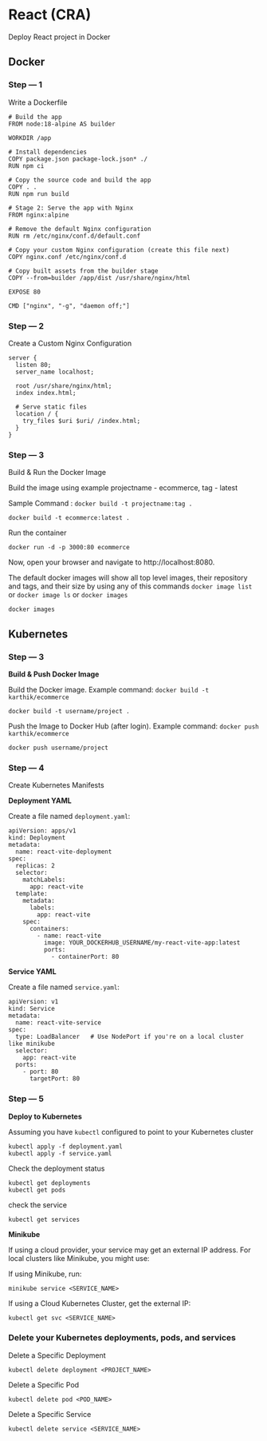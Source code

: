 

# React (CRA)
Deploy React project in Docker

## Docker

### Step — 1
Write a Dockerfile
```
# Build the app
FROM node:18-alpine AS builder

WORKDIR /app

# Install dependencies
COPY package.json package-lock.json* ./
RUN npm ci

# Copy the source code and build the app
COPY . .
RUN npm run build

# Stage 2: Serve the app with Nginx
FROM nginx:alpine

# Remove the default Nginx configuration
RUN rm /etc/nginx/conf.d/default.conf

# Copy your custom Nginx configuration (create this file next)
COPY nginx.conf /etc/nginx/conf.d

# Copy built assets from the builder stage
COPY --from=builder /app/dist /usr/share/nginx/html

EXPOSE 80

CMD ["nginx", "-g", "daemon off;"]
```
### Step — 2
Create a Custom Nginx Configuration
```
server {
  listen 80;
  server_name localhost;

  root /usr/share/nginx/html;
  index index.html;

  # Serve static files
  location / {
    try_files $uri $uri/ /index.html;
  }
}
```

### Step — 3
Build & Run the Docker Image

Build the image using example projectname - ecommerce, tag - latest

Sample Command : ```docker build -t projectname:tag .```
```
docker build -t ecommerce:latest .
```

Run the container
```
docker run -d -p 3000:80 ecommerce
```
Now, open your browser and navigate to http://localhost:8080.



The default docker images will show all top level images, their repository and tags, and their size by using any of this commands
```docker image list``` or ```docker image ls``` or ```docker images```
```
docker images
```
## Kubernetes
### Step — 3
**Build & Push Docker Image**

Build the Docker image. Example command: ```docker build -t karthik/ecommerce```
```
docker build -t username/project .
```

Push the Image to Docker Hub (after login). Example command: ```docker push karthik/ecommerce```
```
docker push username/project
```

### Step — 4
Create Kubernetes Manifests

**Deployment YAML**

Create a file named ```deployment.yaml```:

```
apiVersion: apps/v1
kind: Deployment
metadata:
  name: react-vite-deployment
spec:
  replicas: 2
  selector:
    matchLabels:
      app: react-vite
  template:
    metadata:
      labels:
        app: react-vite
    spec:
      containers:
        - name: react-vite
          image: YOUR_DOCKERHUB_USERNAME/my-react-vite-app:latest
          ports:
            - containerPort: 80
```

**Service YAML**

Create a file named ```service.yaml```:

```
apiVersion: v1
kind: Service
metadata:
  name: react-vite-service
spec:
  type: LoadBalancer   # Use NodePort if you're on a local cluster like minikube
  selector:
    app: react-vite
  ports:
    - port: 80
      targetPort: 80
```

### Step — 5
**Deploy to Kubernetes**

Assuming you have ```kubectl``` configured to point to your Kubernetes cluster
```
kubectl apply -f deployment.yaml
kubectl apply -f service.yaml
```

Check the deployment status
```
kubectl get deployments
kubectl get pods
```

check the service
```
kubectl get services
```

**Minikube**

If using a cloud provider, your service may get an external IP address. For local clusters like Minikube, you might use:


If using Minikube, run:
```
minikube service <SERVICE_NAME>
```

If using a Cloud Kubernetes Cluster, get the external IP:
```
kubectl get svc <SERVICE_NAME>
```


### Delete your Kubernetes deployments, pods, and services
Delete a Specific Deployment
```
kubectl delete deployment <PROJECT_NAME>
```

Delete a Specific Pod
```
kubectl delete pod <POD_NAME>
```

Delete a Specific Service
```
kubectl delete service <SERVICE_NAME>
```
